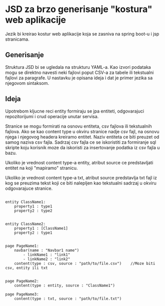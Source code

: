 # JSD za brzo generisanje "kostura" web aplikacije
Jezik bi kreirao kostur web aplikacije koja se zasniva na spring boot-u i jsp stranicama.

## Generisanje
Struktura JSD bi se ugledala na strukturu YAML-a. Kao izvori podataka mogu se direktno navesti neki fajlovi poput CSV-a za tabele ili tekstualni fajlovi za paragrafe. U nastavku je opisana ideja i dat je primer jezika sa njegovom sintaksom.


## Ideja

Upotrebom kljucne reci entity formiraju se jpa entiteti, odgovarajuci repozitorijumi i crud operacije unutar servisa.

Stranice se mogu formirati na osnovu entiteta, csv fajlova ili tekstualnih fajlova. 
Ako se kao content type u okviru stranice nadje csv fajl, na osnovu njega i njegovog headera kreiramo entitet. Naziv entiteta ce biti preuzet od samog naziva csv fajla. Sadrzaj csv fajla ce se iskoristiti za formiranje sql skripte koju korisnik moze da iskoristi za insertovanje podatka iz csv fajla u bazu. 

Ukoliko je vrednost content type-a entity, atribut source ce predstavljati entitet na koji "mapiramo" stranicu.

Ukoliko je vrednost content type-a txt, atribut source predstavlja txt fajl iz kog se preuzima tekst koji ce biti nalepljen kao tekstualni sadrzaj u okviru odgovarajuce stranice.


~~~		

entity ClassName1:
	property1 : type1
	property2 : type2
		

entity ClassName2:
	property1 : [ClassName1]
	property2 : type1


page PageName1: 
	navbar(name : "Navbar1 name")
		- linkName1 : "link1"
		- linkName2 : "link2"
	content(type : csv, source : "path/to/file.csv")	//Moze biti csv, entity ili txt
	
	
page PageName2: 
	content(type : entity, source : "ClassName1")
	
page PageName3: 
	content(type : txt, source : "path/to/file.txt")	
			
~~~
